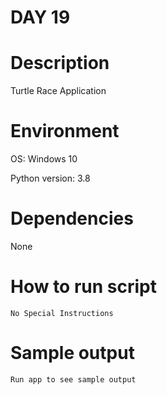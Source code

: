 
# DAY 19

# Description
Turtle Race Application

# Environment
OS: Windows 10

Python version: 3.8

# Dependencies
None

# How to run script
```
No Special Instructions
```

# Sample output
```
Run app to see sample output
```

